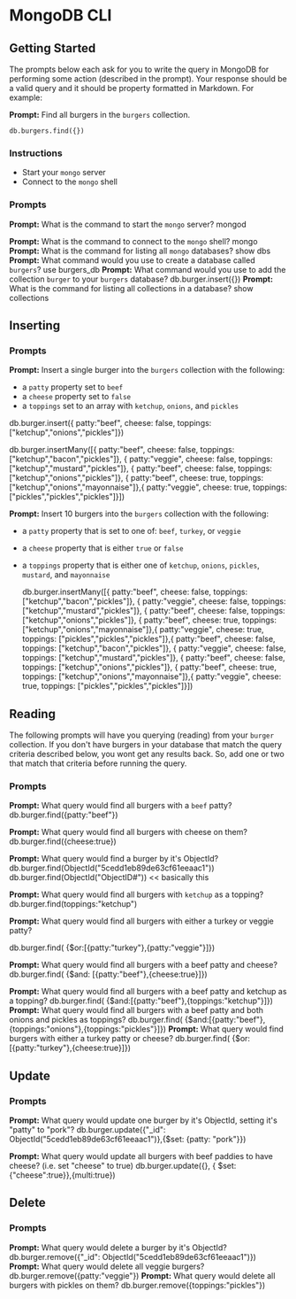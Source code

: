# MongoDB CLI

## Getting Started

The prompts below each ask for you to write the query in MongoDB for performing
some action (described in the prompt). Your response should be a valid query and
it should be property formatted in Markdown. For example:

**Prompt:** Find all burgers in the `burgers` collection.

```
db.burgers.find({})
```

### Instructions

* Start your `mongo` server
* Connect to the `mongo` shell

### Prompts

**Prompt:** What is the command to start the `mongo` server?
mongod

**Prompt:** What is the command to connect to the `mongo` shell?
mongo
**Prompt:** What is the command for listing all `mongo` databases?
show dbs
**Prompt:** What command would you use to create a database called `burgers`?
use burgers_db
**Prompt:** What command would you use to add the collection `burger` to your
`burgers` database?
db.burger.insert({})
**Prompt:** What is the command for listing all collections in a database?
show collections

## Inserting

### Prompts

**Prompt:** Insert a single burger into the `burgers` collection with the
following:

* a `patty` property set to `beef`
* a `cheese` property set to `false`
* a `toppings` set to an array with `ketchup`, `onions`, and `pickles`

db.burger.insert({
patty:"beef",
cheese: false,
toppings: ["ketchup","onions","pickles"]})

db.burger.insertMany([{
patty:"beef",
cheese: false,
toppings: ["ketchup","bacon","pickles"]}, {
patty:"veggie",
cheese: false,
toppings: ["ketchup","mustard","pickles"]}, {
patty:"beef",
cheese: false,
toppings: ["ketchup","onions","pickles"]}, {
patty:"beef",
cheese: true,
toppings: ["ketchup","onions","mayonnaise"]},{
patty:"veggie",
cheese: true,
toppings: ["pickles","pickles","pickles"]}])


**Prompt:** Insert 10 burgers into the `burgers` collection with the following:

* a `patty` property that is set to one of: `beef`, `turkey`, or `veggie`
* a `cheese` property that is either `true` or `false`
* a `toppings` property that is either one of `ketchup`, `onions`, `pickles`,
  `mustard`, and `mayonnaise`


  db.burger.insertMany([{
patty:"beef",
cheese: false,
toppings: ["ketchup","bacon","pickles"]}, {
patty:"veggie",
cheese: false,
toppings: ["ketchup","mustard","pickles"]}, {
patty:"beef",
cheese: false,
toppings: ["ketchup","onions","pickles"]}, {
patty:"beef",
cheese: true,
toppings: ["ketchup","onions","mayonnaise"]},{
patty:"veggie",
cheese: true,
toppings: ["pickles","pickles","pickles"]},{
patty:"beef",
cheese: false,
toppings: ["ketchup","bacon","pickles"]}, {
patty:"veggie",
cheese: false,
toppings: ["ketchup","mustard","pickles"]}, {
patty:"beef",
cheese: false,
toppings: ["ketchup","onions","pickles"]}, {
patty:"beef",
cheese: true,
toppings: ["ketchup","onions","mayonnaise"]},{
patty:"veggie",
cheese: true,
toppings: ["pickles","pickles","pickles"]}])

## Reading

The following prompts will have you querying (reading) from your `burger`
collection. If you don't have burgers in your database that match the query
criteria described below, you wont get any results back. So, add one or two that
match that criteria before running the query.

### Prompts

**Prompt:** What query would find all burgers with a `beef` patty?
db.burger.find({patty:"beef"})

**Prompt:** What query would find all burgers with cheese on them?
db.burger.find({cheese:true})

**Prompt:** What query would find a burger by it's ObjectId?
db.burger.find(ObjectId("5cedd1eb89de63cf61eeaac1"))
db.burger.find(ObjectId("ObjectID#")) << basically this

**Prompt:** What query would find all burgers with `ketchup` as a topping?
db.burger.find(toppings:"ketchup")

**Prompt:** What query would find all burgers with either a turkey or veggie
patty?

db.burger.find( {$or:[{patty:"turkey"},{patty:"veggie"}]})


**Prompt:** What query would find all burgers with a beef patty and cheese?
db.burger.find( {$and: [{patty:"beef"},{cheese:true}]})


**Prompt:** What query would find all burgers with a beef patty and ketchup as
a topping?
db.burger.find( {$and:[{patty:"beef"},{toppings:"ketchup"}]})
**Prompt:** What query would find all burgers with a beef patty and both onions
and pickles as toppings?
db.burger.find( {$and:[{patty:"beef"},{toppings:"onions"},{toppings:"pickles"}]})
**Prompt:** What query would find burgers with either a turkey patty or cheese?
db.burger.find( {$or:[{patty:"turkey"},{cheese:true}]})
## Update

### Prompts

**Prompt:** What query would update one burger by it's ObjectId, setting it's
"patty" to "pork"?
db.burger.update({"_id": ObjectId("5cedd1eb89de63cf61eeaac1")},{$set: {patty: "pork"}})

**Prompt:** What query would update all burgers with beef paddies to have
cheese? (i.e. set "cheese" to true)
 db.burger.update({}, { $set: {"cheese":true}},{multi:true})

## Delete

### Prompts

**Prompt:** What query would delete a burger by it's ObjectId?
db.burger.remove({"_id": ObjectId("5cedd1eb89de63cf61eeaac1")})
**Prompt:** What query would delete all veggie burgers?
db.burger.remove({patty:"veggie"})
**Prompt:** What query would delete all burgers with pickles on them?
db.burger.remove({toppings:"pickles"})